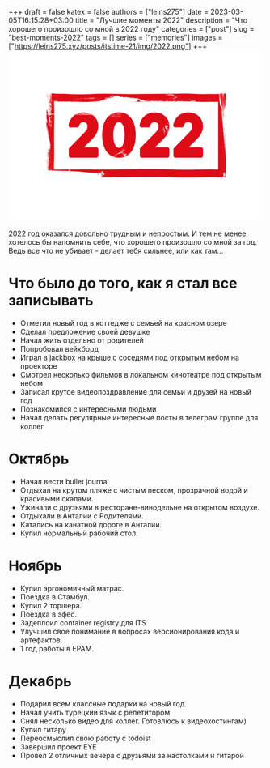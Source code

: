 +++ 
draft = false
katex = false
authors = ["leins275"]
date = 2023-03-05T16:15:28+03:00
title = "Лучшие моменты 2022"
description = "Что хорошего произошло со мной в 2022 году"
categories = ["post"]
slug = "best-moments-2022"
tags = []
series = ["memories"]
images = ["https://leins275.xyz/posts/itstime-21/img/2022.png"]
+++
![2022](img/2022.png)

2022 год оказался довольно трудным и непростым. И тем не менее, хотелось бы напомнить себе, что хорошего произошло со мной за год. Ведь все что не убивает - делает тебя сильнее, или как там...

# Что было до того, как я стал все записывать
- Отметил новый год в коттедже с семьей на красном озере
- Сделал предложение своей девушке
- Начал жить отдельно от родителей
- Попробовал вейкборд
- Играл в jackbox на крыше с соседями под открытым небом на проекторе
- Смотрел несколько фильмов в локальном кинотеатре под открытым небом
- Записал крутое видеопоздравление для семьи и друзей на новый год
- Познакомился с интересными людьми
- Начал делать регулярные интересные посты в телеграм группе для коллег

# Октябрь
- Начал вести bullet journal
- Отдыхал на крутом пляже с чистым песком, прозрачной водой и красивыми скалами. 
- Ужинали с друзьями в ресторане-винодельне на открытом воздухе.
- Отдыхали в Анталии с Родителями.
- Катались на канатной дороге в Анталии.
- Купил нормальный рабочий стол.

# Ноябрь
- Купил эргономичный матрас.
- Поездка в Стамбул.
- Купил 2 торшера.
- Поездка в эфес.
- Задеплоил container registry для ITS
- Улучшил свое понимание в вопросах версионирования кода и артефактов.
- 1 год работы в EPAM.

# Декабрь
- Подарил всем классные подарки на новый год.
- Начал учить турецкий язык с репетитором
- Снял несколько видео для коллег. Готовлюсь к видеохостингам)
- Купил гитару
- Переосмыслил свою работу с todoist
- Завершил проект EYE
- Провел 2 отличных вечера с друзьями за настолками и гитарой

